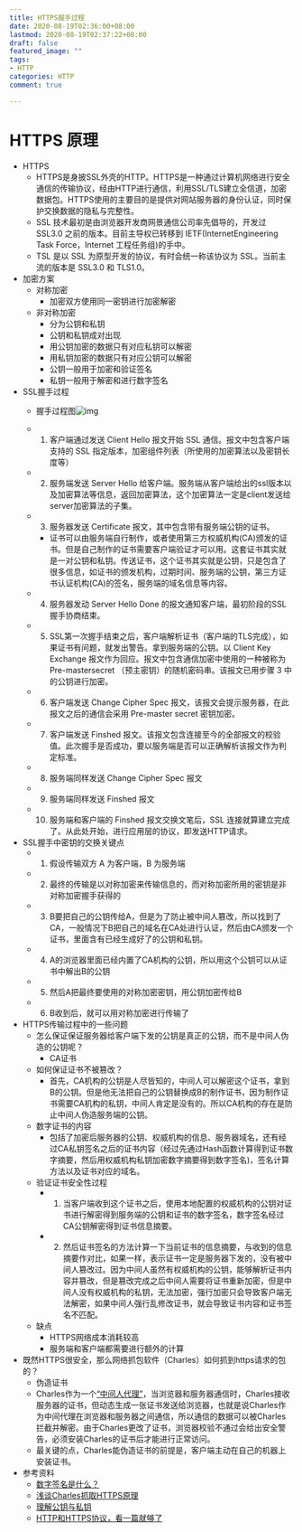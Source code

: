 ```yaml
---
title: HTTPS握手过程
date: 2020-08-19T02:36:00+08:00
lastmod: 2020-08-19T02:37:22+08:00
draft: false
featured_image: ""
tags:
- HTTP
categories: HTTP
comment: true

---
```


# HTTPS 原理

- HTTPS
  - HTTPS是身披SSL外壳的HTTP。HTTPS是一种通过计算机网络进行安全通信的传输协议，经由HTTP进行通信，利用SSL/TLS建立全信道，加密数据包。HTTPS使用的主要目的是提供对网站服务器的身份认证，同时保护交换数据的隐私与完整性。
  - SSL 技术最初是由浏览器开发商网景通信公司率先倡导的，开发过 SSL3.0 之前的版本。目前主导权已转移到 IETF(InternetEngineering Task Force，Internet 工程任务组)的手中。
  - TSL 是以 SSL 为原型开发的协议，有时会统一称该协议为 SSL。当前主流的版本是 SSL3.0 和 TLS1.0。
- 加密方案
  - 对称加密
    - 加密双方使用同一密钥进行加密解密
  - 非对称加密
    - 分为公钥和私钥
    - 公钥和私钥成对出现
    - 用公钥加密的数据只有对应私钥可以解密
    - 用私钥加密的数据只有对应公钥可以解密
    - 公钥一般用于加密和验证签名
    - 私钥一般用于解密和进行数字签名
- SSL握手过程
  - 握手过程图![img](https://api2.mubu.com/v3/document_image/acc32aa3-1105-4861-a463-33b78bde127d-5127810.jpg)
  - 1. 客户端通过发送 Client Hello 报文开始 SSL 通信。报文中包含客户端支持的 SSL 指定版本，加密组件列表（所使用的加密算法以及密钥长度等）
  - 2. 服务端发送 Server Hello 给客户端。服务端从客户端给出的ssl版本以及加密算法等信息，返回加密算法，这个加密算法一定是client发送给server加密算法的子集。
  - 3. 服务器发送 Certificate 报文，其中包含带有服务端公钥的证书。

    - 证书可以由服务端自行制作，或者使用第三方权威机构(CA)颁发的证书。但是自己制作的证书需要客户端验证才可以用。这套证书其实就是一对公钥和私钥。传送证书，这个证书其实就是公钥，只是包含了很多信息，如证书的颁发机构，过期时间、服务端的公钥，第三方证书认证机构(CA)的签名，服务端的域名信息等内容。
  - 4. 服务器发动 Server Hello Done 的报文通知客户端，最初阶段的SSL握手协商结束。
  - 5. SSL第一次握手结束之后，客户端解析证书（客户端的TLS完成），如果证书有问题，就发出警告。拿到服务端的公钥。以 Client Key Exchange 报文作为回应。报文中包含通信加密中使用的一种被称为 Pre-mastersecret （预主密钥）的随机密码串。该报文已用步骤 3 中的公钥进行加密。
  - 6. 客户端发送 Change Cipher Spec 报文，该报文会提示服务器，在此报文之后的通信会采用 Pre-master secret 密钥加密。
  - 7. 客户端发送 Finshed 报文。该报文包含连接至今的全部报文的校验值。此次握手是否成功，要以服务端是否可以正确解析该报文作为判定标准。
  - 8. 服务端同样发送 Change Cipher Spec 报文
  - 9. 服务端同样发送 Finshed 报文
  - 10. 服务端和客户端的 Finshed 报文交换文笔后，SSL 连接就算建立完成了。从此处开始，进行应用层的协议，即发送HTTP请求。
- SSL握手中密钥的交换关键点
  - 1. 假设传输双方 A 为客户端，B 为服务端
  - 2. 最终的传输是以对称加密来传输信息的，而对称加密所用的密钥是非对称加密握手获得的
  - 3. B要把自己的公钥传给A，但是为了防止被中间人篡改，所以找到了CA，一般情况下B把自己的域名在CA处进行认证，然后由CA颁发一个证书，里面含有已经生成好了的公钥和私钥。
  - 4. A的浏览器里面已经内置了CA机构的公钥，所以用这个公钥可以从证书中解出B的公钥
  - 5. 然后A把最终要使用的对称加密密钥，用公钥加密传给B
  - 6. B收到后，就可以用对称加密进行传输了
- HTTPS传输过程中的一些问题
  - 怎么保证保证服务器给客户端下发的公钥是真正的公钥，而不是中间人伪造的公钥呢？
    - CA证书
  - 如何保证证书不被篡改？
    - 首先，CA机构的公钥是人尽皆知的，中间人可以解密这个证书，拿到B的公钥。但是他无法把自己的公钥替换成B的制作证书，因为制作证书需要CA机构的私钥，中间人肯定是没有的。所以CA机构的存在是防止中间人伪造服务端的公钥。
  - 数字证书的内容
    - 包括了加密后服务器的公钥、权威机构的信息、服务器域名，还有经过CA私钥签名之后的证书内容（经过先通过Hash函数计算得到证书数字摘要，然后用权威机构私钥加密数字摘要得到数字签名)，签名计算方法以及证书对应的域名。
  - 验证证书安全性过程
    - 1. 当客户端收到这个证书之后，使用本地配置的权威机构的公钥对证书进行解密得到服务端的公钥和证书的数字签名，数字签名经过CA公钥解密得到证书信息摘要。
    - 2. 然后证书签名的方法计算一下当前证书的信息摘要，与收到的信息摘要作对比，如果一样，表示证书一定是服务器下发的，没有被中间人篡改过。因为中间人虽然有权威机构的公钥，能够解析证书内容并篡改，但是篡改完成之后中间人需要将证书重新加密，但是中间人没有权威机构的私钥，无法加密，强行加密只会导致客户端无法解密，如果中间人强行乱修改证书，就会导致证书内容和证书签名不匹配。
  - 缺点
    - HTTPS网络成本消耗较高
    - 服务端和客户端都需要进行额外的计算
- 既然HTTPS很安全，那么网络抓包软件（Charles）如何抓到https请求的包的？
  - 伪造证书
  - Charles作为一个[“中间人代理”](https://link.jianshu.com/?t=https://zh.wikipedia.org/wiki/中间人攻击)，当浏览器和服务器通信时，Charles接收服务器的证书，但动态生成一张证书发送给浏览器，也就是说Charles作为中间代理在浏览器和服务器之间通信，所以通信的数据可以被Charles拦截并解密。由于Charles更改了证书，浏览器校验不通过会给出安全警告，必须安装Charles的证书后才能进行正常访问。
  - 最关键的点，Charles能伪造证书的前提是，客户端主动在自己的机器上安装证书。
- 参考资料
  - [数字签名是什么？](http://www.ruanyifeng.com/blog/2011/08/what_is_a_digital_signature.html)
  - [浅谈Charles抓取HTTPS原理 ](https://www.jianshu.com/p/405f9d76f8c4)
  - [理解公钥与私钥](https://songlee24.github.io/2015/05/03/public-key-and-private-key/)
  - [HTTP和HTTPS协议，看一篇就够了 ](https://juejin.im/post/6844903990648389645)
